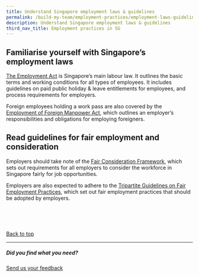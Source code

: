 ```yaml
---
title: Understand Singapore employment laws & guidelines
permalink: /build-my-team/employment-practices/employment-laws-guidelines/
description: Understand Singapore employment laws & guidelines
third_nav_title: Employment practices in SG
---
```

## Familiarise yourself with Singapore’s employment laws

<a target="_blank" href="https://www.mom.gov.sg/employment-practices/employment-act">The Employment Act</a> is Singapore’s main labour law. It outlines the basic terms and working conditions for all types of employees. It includes guidelines on paid public holiday &amp; leave entitlements for employees, and process requirements for employers.

Foreign employees holding a work pass are also covered by the <a target="_blank" href="https://www.mom.gov.sg/legislation/employment-of-foreign-manpower-act">Employment of Foreign Manpower Act</a>, which outlines an employer’s responsibilities and obligations for employing foreigners.

## Read guidelines for fair employment and consideration


Employers should take note of the <a target="_blank" href="https://www.mom.gov.sg/employment-practices/fair-consideration-framework">Fair Consideration Framework</a>, which sets out requirements for all employers to consider the workforce in Singapore fairly for job opportunities.

Employers are also expected to adhere to the <a target="_blank" href="https://www.tal.sg/tafep/resources/publications/2019/tripartite-guidelines-on-fair-employment-practices">Tripartite Guidelines on Fair Employment Practices</a>, which set out fair employment practices that should be adopted by employers.


<br>
<br>
<br>

[Back to top](#familiarise-yourself-with-singapores-employment-laws)

<hr>

##### Did you find what you need?
[Send us your feedback](https://form.gov.sg/642693623cb98f001239be0d)